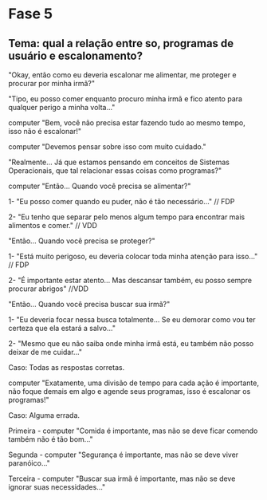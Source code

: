 # Fase 5

## Tema: qual a relação entre so, programas de usuário e escalonamento?

"Okay, então como eu deveria escalonar me alimentar, me proteger e procurar por minha irmã?"

"Tipo, eu posso comer enquanto procuro minha irmã e fico atento para qualquer perigo a minha volta..."

computer "Bem, você não precisa estar fazendo tudo ao mesmo tempo, isso não é escalonar!"

computer "Devemos pensar sobre isso com muito cuidado."

"Realmente... Já que estamos pensando em conceitos de Sistemas Operacionais, que tal relacionar essas coisas como programas?"

computer "Então... Quando você precisa se alimentar?"

1- "Eu posso comer quando eu puder, não é tão necessário..." // FDP

2- "Eu tenho que separar pelo menos algum tempo para encontrar mais alimentos e comer." // VDD

"Então... Quando você precisa se proteger?"

1- "Está muito perigoso, eu deveria colocar toda minha atenção para isso..." // FDP

2- "É importante estar atento... Mas descansar também, eu posso sempre procurar abrigos" //VDD

"Então... Quando você precisa buscar sua irmã?"

1- "Eu deveria focar nessa busca totalmente... Se eu demorar como vou ter certeza que ela estará a salvo..."

2- "Mesmo que eu não saiba onde minha irmã está, eu também não posso deixar de me cuidar..."

Caso: Todas as respostas corretas.

computer "Exatamente, uma divisão de tempo para cada ação é importante, não foque demais em algo e agende seus programas, isso é escalonar os programas!"

Caso: Alguma errada.

Primeira - computer "Comida é importante, mas não se deve ficar comendo também não é tão bom..."

Segunda - computer "Segurança é importante, mas não se deve viver paranóico..."

Terceira - computer "Buscar sua irmã é importante, mas não se deve ignorar suas necessidades..."
